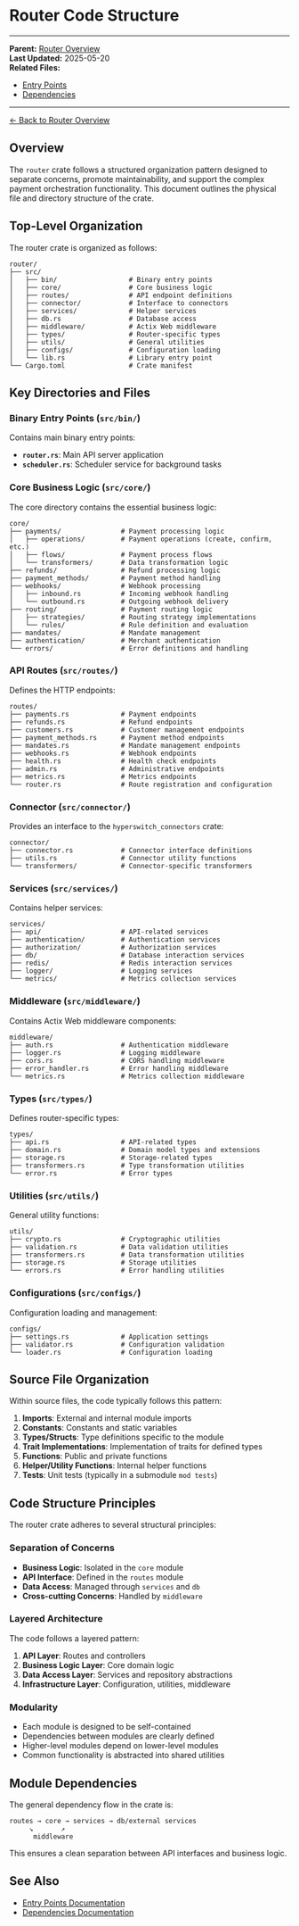 # Router Code Structure

---
**Parent:** [Router Overview](../overview.md)  
**Last Updated:** 2025-05-20  
**Related Files:**
- [Entry Points](./entry_points.md)
- [Dependencies](./dependencies.md)
---

[← Back to Router Overview](../overview.md)

## Overview

The `router` crate follows a structured organization pattern designed to separate concerns, promote maintainability, and support the complex payment orchestration functionality. This document outlines the physical file and directory structure of the crate.

## Top-Level Organization

The router crate is organized as follows:

```
router/
├── src/
│   ├── bin/                  # Binary entry points
│   ├── core/                 # Core business logic
│   ├── routes/               # API endpoint definitions
│   ├── connector/            # Interface to connectors
│   ├── services/             # Helper services
│   ├── db.rs                 # Database access
│   ├── middleware/           # Actix Web middleware
│   ├── types/                # Router-specific types
│   ├── utils/                # General utilities
│   ├── configs/              # Configuration loading
│   └── lib.rs                # Library entry point
└── Cargo.toml                # Crate manifest
```

## Key Directories and Files

### Binary Entry Points (`src/bin/`)

Contains main binary entry points:

- **`router.rs`**: Main API server application
- **`scheduler.rs`**: Scheduler service for background tasks

### Core Business Logic (`src/core/`)

The core directory contains the essential business logic:

```
core/
├── payments/               # Payment processing logic
│   ├── operations/         # Payment operations (create, confirm, etc.)
│   ├── flows/              # Payment process flows
│   └── transformers/       # Data transformation logic
├── refunds/                # Refund processing logic
├── payment_methods/        # Payment method handling
├── webhooks/               # Webhook processing
│   ├── inbound.rs          # Incoming webhook handling
│   └── outbound.rs         # Outgoing webhook delivery
├── routing/                # Payment routing logic
│   ├── strategies/         # Routing strategy implementations
│   └── rules/              # Rule definition and evaluation
├── mandates/               # Mandate management
├── authentication/         # Merchant authentication
└── errors/                 # Error definitions and handling
```

### API Routes (`src/routes/`)

Defines the HTTP endpoints:

```
routes/
├── payments.rs             # Payment endpoints
├── refunds.rs              # Refund endpoints
├── customers.rs            # Customer management endpoints
├── payment_methods.rs      # Payment method endpoints
├── mandates.rs             # Mandate management endpoints
├── webhooks.rs             # Webhook endpoints
├── health.rs               # Health check endpoints
├── admin.rs                # Administrative endpoints
├── metrics.rs              # Metrics endpoints
└── router.rs               # Route registration and configuration
```

### Connector (`src/connector/`)

Provides an interface to the `hyperswitch_connectors` crate:

```
connector/
├── connector.rs            # Connector interface definitions
├── utils.rs                # Connector utility functions
└── transformers/           # Connector-specific transformers
```

### Services (`src/services/`)

Contains helper services:

```
services/
├── api/                    # API-related services
├── authentication/         # Authentication services
├── authorization/          # Authorization services
├── db/                     # Database interaction services
├── redis/                  # Redis interaction services
├── logger/                 # Logging services
└── metrics/                # Metrics collection services
```

### Middleware (`src/middleware/`)

Contains Actix Web middleware components:

```
middleware/
├── auth.rs                 # Authentication middleware
├── logger.rs               # Logging middleware
├── cors.rs                 # CORS handling middleware
├── error_handler.rs        # Error handling middleware
└── metrics.rs              # Metrics collection middleware
```

### Types (`src/types/`)

Defines router-specific types:

```
types/
├── api.rs                  # API-related types
├── domain.rs               # Domain model types and extensions
├── storage.rs              # Storage-related types
├── transformers.rs         # Type transformation utilities
└── error.rs                # Error types
```

### Utilities (`src/utils/`)

General utility functions:

```
utils/
├── crypto.rs               # Cryptographic utilities
├── validation.rs           # Data validation utilities
├── transformers.rs         # Data transformation utilities
├── storage.rs              # Storage utilities
└── errors.rs               # Error handling utilities
```

### Configurations (`src/configs/`)

Configuration loading and management:

```
configs/
├── settings.rs             # Application settings
├── validator.rs            # Configuration validation
└── loader.rs               # Configuration loading
```

## Source File Organization

Within source files, the code typically follows this pattern:

1. **Imports**: External and internal module imports
2. **Constants**: Constants and static variables
3. **Types/Structs**: Type definitions specific to the module
4. **Trait Implementations**: Implementation of traits for defined types
5. **Functions**: Public and private functions
6. **Helper/Utility Functions**: Internal helper functions
7. **Tests**: Unit tests (typically in a submodule `mod tests`)

## Code Structure Principles

The router crate adheres to several structural principles:

### Separation of Concerns

- **Business Logic**: Isolated in the `core` module
- **API Interface**: Defined in the `routes` module
- **Data Access**: Managed through `services` and `db`
- **Cross-cutting Concerns**: Handled by `middleware`

### Layered Architecture

The code follows a layered pattern:

1. **API Layer**: Routes and controllers
2. **Business Logic Layer**: Core domain logic
3. **Data Access Layer**: Services and repository abstractions
4. **Infrastructure Layer**: Configuration, utilities, middleware

### Modularity

- Each module is designed to be self-contained
- Dependencies between modules are clearly defined
- Higher-level modules depend on lower-level modules
- Common functionality is abstracted into shared utilities

## Module Dependencies

The general dependency flow in the crate is:

```
routes → core → services → db/external services
     ↘       ↗
      middleware
```

This ensures a clean separation between API interfaces and business logic.

## See Also

- [Entry Points Documentation](./entry_points.md)
- [Dependencies Documentation](./dependencies.md)
